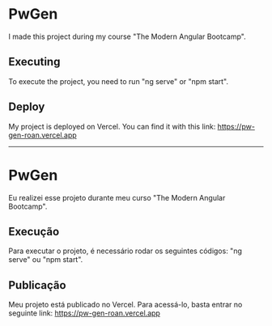 # PwGen
I made this project during my course "The Modern Angular Bootcamp".
## Executing
To execute the project, you need to run "ng serve" or "npm start".

## Deploy
My project is deployed on Vercel. You can find it with this link: https://pw-gen-roan.vercel.app

--- 

# PwGen
Eu realizei esse projeto durante meu curso "The Modern Angular Bootcamp".

## Execução
Para executar o projeto, é necessário rodar os seguintes códigos: "ng serve" ou "npm start".

## Publicação 
Meu projeto está publicado no Vercel. Para acessá-lo, basta entrar no seguinte link: https://pw-gen-roan.vercel.app
